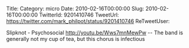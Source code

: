 Title: 
Category: micro
Date: 2010-02-16T00:00:00
Slug: 2010-02-16T00:00:00
TwitterId: 9201410746
TweetUrl: https://twitter.com/mark_philpot/status/9201410746
ReTweetUser: 

Slipknot - Psychosocial http://youtu.be/Wws7mnMewPw -- The band is generally not my cup of tea, but this chorus is infectious